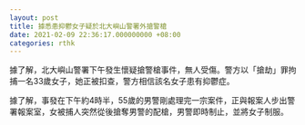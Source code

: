 ```yaml
---
layout: post
title: 據悉患抑鬱女子疑於北大嶼山警署外搶警槍
date: 2021-02-09 22:36:17.000000000 +08:00
categories: rthk
---
```


據了解，北大嶼山警署下午發生懷疑搶警槍事件，無人受傷。警方以「搶劫」罪拘捕一名33歲女子，她正被扣查，警方相信該名女子患有抑鬱症。

據了解，事發在下午約4時半，55歲的男警剛處理完一宗案件，正與報案人步出警署報案室，女被捕人突然從後搶奪男警的配槍，男警即時制止，並將女子制服。
